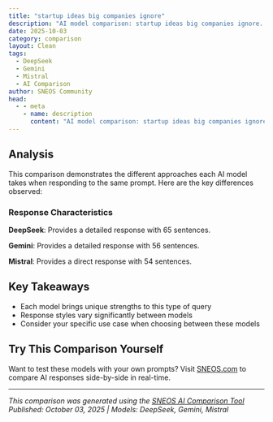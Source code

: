 ```yaml
---
title: "startup ideas big companies ignore"
description: "AI model comparison: startup ideas big companies ignore..."
date: 2025-10-03
category: comparison
layout: Clean
tags:
  - DeepSeek
  - Gemini
  - Mistral
  - AI Comparison
author: SNEOS Community
head:
  - - meta
    - name: description
      content: "AI model comparison: startup ideas big companies ignore..."
---
```


<ChatComparison
  title="startup ideas big companies ignore"
  prompt="startup ideas big companies ignore"
  :responses='{
    "DeepSeek": "Of course. This is a fantastic area for startups because big companies are often trapped by their own success. They ignore markets that are:\n\n*   **Too small** for their massive revenue needs (the \u0022niche\u0022 trap).\n*   **Too risky** or don\u0027t have a clear, billion-dollar outcome.\n*   **In conflict** with their existing, profitable business models (the \u0022innovator\u0027s dilemma\u0022).\n*   **Too complex** or require a level of personalization they can\u0027t deliver at scale.\n\nHere are startup ideas in areas that big companies consistently ignore, categorized for clarity.\n\n---\n\n### 1. Hyper-Niche B2B Software (The \u0022Unsexy\u0022 Back-Office)\n\nBig companies build software for the Fortune 500. Startups can win by serving the \u0022long tail\u0022 of specific industries with very particular problems.\n\n*   **AI for Specific Trades:** Software that uses computer vision to help electricians diagnose wiring issues from a phone photo, or an app for arborists to estimate tree health and removal costs.\n*   **Compliance-as-a-Service for SMBs:** Not just general HR law, but hyper-specific compliance. Think: automated safety checklists and reporting for small manufacturing workshops, or permit-tracking software for local construction companies.\n*   **Modern Tools for Legacy Industries:** A beautiful, cloud-based inventory and customer management system for independent lumberyards, funeral homes, or artisanal bakeries. These industries are often stuck with clipboards or DOS-era software.\n\n### 2. The \u0022Aging in Place\u0022 Tech Revolution\n\nBig tech is obsessed with the youth market. But the elderly and their caregivers represent a massive, growing, and underserved market with very specific needs.\n\n*   **Social \u0026 Cognitive Wellness Apps:** Not just video calls. Platforms designed to reduce loneliness through simple, guided intergenerational activities, or cognitive games that are genuinely engaging for seniors with early-stage dementia.\n*   **Discreet Home Monitoring:** Instead of intrusive cameras, use a combination of low-power sensors on doors, mattresses, and appliances to create a \u0022digital picture\u0022 of a senior\u0027s well-being and alert family members to anomalies (e.g., no fridge opening for 24 hours, unusual bathroom frequency).\n*   **Simplified Medication Management 2.0:** A device that doesn\u0027t just dispense pills but also confirms ingestion (via a sensor in a cup, for example) and seamlessly coordinates refills with pharmacies and insurance.\n\n### 3. Sustainable \u0026 Local Supply Chains\n\nBig companies are optimized for global, cheap, and efficient supply chains. They are slow to adapt to the demand for hyper-local, transparent, and sustainable alternatives.\n\n*   **Farm-to-Institution Software:** A platform that makes it easy for local farms to sell directly to schools, hospitals, and corporate cafeterias, handling logistics, payments, and compliance.\n*   **Upcycling \u0026 Waste Marketplace:** A B2B platform that connects companies with waste streams (e.g., spent coffee grounds, textile scraps) to other businesses that can use them as raw materials (e.g., for mushroom cultivation, insulation, or fashion).\n*   **Hyper-Local Manufacturing:** On-demand production hubs using 3D printing and CNC machining to create everything from custom furniture to specialized repair parts for a local community, drastically reducing shipping waste and time.\n\n### 4. \u0022De-Globalized\u0022 and Ethical Consumer Goods\n\nConsumers are increasingly wary of faceless, mass-produced goods from anonymous supply chains. Big brands can\u0027t pivot quickly to this model.\n\n*   **Radically Transparent Apparel:** A clothing brand that doesn\u0027t just say \u0022ethical,\u0022 but uses a QR code on the tag to show you the exact factory, the workers who made it, and the cost breakdown of materials, labor, and markup.\n*   **Localized Food Brands:** Not just \u0022craft\u0022 beer, but hyper-regional versions of everyday products. Think: a snack brand that sources all ingredients from within a single state and tells the story of those farms.\n*   **Repair-First Products:** A electronics company that sells modular, easily repairable gadgets (headphones, small appliances) with a thriving marketplace for official parts and repair guides, directly challenging the \u0022throwaway\u0022 culture.\n\n### 5. Tools for the New \u0022Work-Life Integration\u0022\n\nBig enterprise software (Slack, Microsoft Teams) is about productivity and presence. The next wave is about well-being and flexibility.\n\n*   **Asynchronous-First Collaboration Tools:** Software built from the ground up for globally distributed teams, focusing on deep work and reducing the pressure to be \u0022always on.\u0022 This goes beyond simple project management.\n*   **Manager Tools for Hybrid Teams:** Platforms that help managers track team morale (via anonymized pulses), prevent burnout, and facilitate genuine connection in a hybrid environment, rather than just tracking output.\n*   **Personalized Employee Fintech:** A platform that integrates with your payroll to help employees manage irregular income (common for freelancers and gig workers), automate savings, and access earned wages without predatory payday loans.\n\n### 6. Digital Privacy as a Service\n\nBig tech\u0027s business model is often based on data collection. Startups can win by aligning their incentives 100% with the user\u0027s privacy.\n\n*   **Personal Data Brokerage:** A service that helps individuals audit, manage, and *optionally* monetize their own data (e.g., anonymized purchase history) on their own terms, cutting out the middlemen.\n*   **\u0022Alt-Tech\u0022 for Families:** Privacy-focused alternatives to popular services. Think: a family social network that lives on a device in your home, or a secure, encrypted video monitoring platform for baby monitors and nanny cams that doesn\u0027t rely on the cloud.\n*   **Digital Executor \u0026 Legacy Services:** A simple service that helps people securely pass on access to critical digital accounts (photos, documents, finances) to loved ones after death or incapacitation.\n\n**Why These Ideas Are Your Advantage:**\n\n*   **You Can Move Fast:** You don\u0027t have layers of bureaucracy. You can talk directly to 10 plumbers or 20 seniors and build exactly what they need.\n*   **Passion Beats Policy:** A founder passionate about sustainable fashion will out-innovate a large apparel company\u0027s \u0022sustainability task force\u0022 every time.\n*   **Profitability Over Hype:** You can build a wonderful, profitable $10M company serving a niche that a giant would never even notice. That\u0027s a success for a startup, but a rounding error for a Fortune 500 company.\n\nThe key is to find a problem that is a \u0022hair-on-fire\u0022 issue for a specific group, but merely an \u0022annoyance\u0022 to a large corporation. That\u0027s your opening.",
    "Gemini": "Okay, let\u0027s brainstorm some startup ideas that big companies often ignore. These are typically areas that are:\n\n*   **Too Niche:** The market isn\u0027t large enough to justify the investment for a big company.\n*   **Too Disruptive:** The idea could cannibalize existing revenue streams.\n*   **Too Unproven:** High risk, requiring a lot of initial investment with uncertain returns.\n*   **Too Complex:** Involves solving problems that require specialized knowledge or skills that are outside the company\u0027s core expertise.\n*   **Too Focused on Social Impact:** May not have the immediate profit potential that shareholders demand.\n*   **Too Dependent on Emerging Tech:** Reliant on technologies that aren\u0027t fully mature or widely adopted yet.\n\nHere are some ideas, categorized for clarity:\n\n**1. Hyper-Localized \u0026 Niche Services:**\n\n*   **Hyperlocal Food Waste Reduction:**  A service that connects restaurants with local charities and food banks to redistribute surplus food *within a very specific geographic area* (e.g., a single neighborhood).  Big companies focus on national-level solutions.\n*   **Specialized Senior Care Coordination:** Focus on a *very specific* need of seniors, like navigating Medicare benefits in a particular state, or providing companionship services tailored to individuals with specific hobbies or interests.\n*   **Micro-Mobility Solutions for Specific Demographics:** Think electric scooters designed specifically for seniors with balance issues, or cargo bikes tailored for parents with young children in dense urban areas.\n*   **Language Learning Focused on Specific Professions:** Forget general language apps.  Create a course specifically for nurses to learn medical Spanish, or for engineers to learn technical Mandarin.\n*   **Community-Based Skill Sharing Platform:** A platform that allows people within a specific community to offer and request skills, ranging from tutoring and home repairs to cooking classes and creative workshops.\n\n**2. Disruptive Educational Models:**\n\n*   **Skills-Based Micro-Credentials with Guaranteed Job Placement:** Partner with small to medium-sized businesses to offer intensive training programs that guarantee graduates a job. Focus on fields with high demand but limited access to traditional education.\n*   **Gamified Financial Literacy for Teens:** A mobile game that teaches teenagers about budgeting, investing, and credit scores in an engaging and interactive way. Avoids the dry, textbook-style approach that big financial institutions often use.\n*   **Personalized Learning Paths Using AI for Underserved Communities:** Use AI to create personalized learning paths for students in low-income areas, focusing on bridging the achievement gap in STEM fields.\n*   **Vocational Training in Emerging Green Technologies:** Offer hands-on training programs in fields like solar panel installation, wind turbine maintenance, and electric vehicle repair, preparing workers for the jobs of the future.\n*   **Decentralized Education Platform Using Blockchain:**  A platform where learners can earn and verify credentials through a blockchain, creating a tamper-proof record of their skills and achievements.\n\n**3. Sustainable \u0026 Ethical Products/Services:**\n\n*   **Upcycled/Recycled Materials Marketplace (B2B):** A platform connecting businesses that generate waste with businesses that can use those materials as raw materials.  Goes beyond basic recycling to true upcycling and waste stream reduction.\n*   **Subscription Box for Ethically Sourced \u0026 Sustainable Consumables:** Focus on a *specific* category, like cleaning supplies, personal care products, or pet food, ensuring that all items are ethically sourced, sustainable, and plastic-free.\n*   **Carbon Offset Programs Tailored to Individual Lifestyles:**  Instead of generic offsets, offer programs that calculate an individual\u0027s carbon footprint based on their specific habits and provide targeted offset projects (e.g., planting trees in a specific region, supporting a renewable energy project in their state).\n*   **Repair and Refurbishment Services for Electronics:**  Offer affordable and convenient repair services for common electronic devices, extending their lifespan and reducing e-waste.  Go beyond basic repairs to offer full refurbishment and resale.\n*   **Sustainable Packaging Solutions for Small Businesses:** Provide affordable and eco-friendly packaging options for small businesses that are often priced out of the sustainable packaging market.\n\n**4. AI-Powered Solutions for Everyday Problems:**\n\n*   **AI-Powered Personalized Meal Planning for Specific Dietary Needs:** An app that creates personalized meal plans based on a user\u0027s specific dietary restrictions (e.g., allergies, intolerances, vegan, keto), preferences, and available ingredients.\n*   **AI-Driven Mental Wellness App for Specific Demographics:**  Develop an app tailored to the mental health needs of a specific group, such as students, healthcare workers, or new parents, providing personalized support and resources.\n*   **AI-Powered Code Debugging Tool for Niche Programming Languages:** Focus on providing advanced debugging capabilities for less popular programming languages that are often overlooked by larger IDE developers.\n*   **AI-Assisted Grant Writing for Nonprofits:**  A tool that helps small nonprofits identify relevant grant opportunities and automate the grant writing process, increasing their chances of securing funding.\n*   **AI-Powered Home Energy Management System for Older Homes:** An AI system that optimizes energy consumption in older homes, reducing energy bills and improving energy efficiency without requiring expensive renovations.\n\n**5. Innovative Approaches to Healthcare \u0026 Wellness:**\n\n*   **Telehealth for Specialized Therapies:** Offer virtual therapy sessions for specific conditions like speech therapy, occupational therapy, or art therapy, making these services more accessible to people in remote areas or with limited mobility.\n*   **Personalized Supplement Recommendations Based on Genetic Testing \u0026 Lifestyle:** Go beyond generic vitamin recommendations and provide personalized supplement plans based on an individual\u0027s genetic predispositions and lifestyle factors.\n*   **Gamified Rehabilitation for Physical Therapy:** Develop a virtual reality game that makes physical therapy exercises more engaging and fun, improving patient compliance and outcomes.\n*   **Wearable Technology for Early Detection of Specific Diseases:** Create a wearable device that monitors specific biomarkers to detect early signs of a particular disease, such as Parkinson\u0027s disease or Alzheimer\u0027s disease.\n*   **AI-Powered Medication Adherence System for Chronic Conditions:** An AI system that uses behavioral science principles to help patients with chronic conditions adhere to their medication schedules, improving treatment outcomes.\n\n**Key Considerations for Success:**\n\n*   **Deep understanding of the target market:** Conduct thorough research to understand the needs, pain points, and preferences of your target audience.\n*   **Focus on building a strong community:** Create a loyal customer base by fostering a sense of community around your product or service.\n*   **Iterate quickly and adapt to feedback:** Be prepared to pivot your business model or product based on customer feedback and market trends.\n*   **Develop a clear value proposition:** Clearly articulate the benefits of your product or service and how it solves a specific problem for your target audience.\n*   **Embrace a lean startup methodology:** Focus on building a minimum viable product (MVP) and testing it with real customers before investing heavily in development.\n\nBy focusing on these underserved areas and adopting a nimble, customer-centric approach, startups can carve out a successful niche and disrupt established industries. Good luck!\n",
    "Mistral": "Big companies often focus on maintaining their core businesses and may overlook or ignore certain startup ideas that could be promising. Here are some areas where startups might find opportunities that bigger companies tend to miss:\n\n1. **Niche Markets**:\n   - **Customized Products**: Tailoring products to very specific customer needs.\n   - **Localized Services**: Offering services that are highly localized and community-focused.\n\n2. **Emerging Technologies**:\n   - **Blockchain Applications**: Beyond cryptocurrencies, blockchain can be used for supply chain management, digital identity, and more.\n   - **Augmented Reality (AR) and Virtual Reality (VR)**: Applications in education, healthcare, and real estate.\n   - **Quantum Computing**: Early-stage applications in complex problem-solving and data analysis.\n\n3. **Sustainability and Green Tech**:\n   - **Renewable Energy Solutions**: Innovative solar, wind, or hydrogen technologies.\n   - **Waste Management**: Solutions for recycling, waste reduction, and sustainable packaging.\n   - **Eco-Friendly Products**: Developing products that are environmentally friendly and sustainable.\n\n4. **Health and Wellness**:\n   - **Personalized Medicine**: Using genetic data to tailor medical treatments.\n   - **Mental Health Solutions**: Apps and platforms focused on mental health and well-being.\n   - **Telemedicine**: Innovative solutions for remote healthcare delivery.\n\n5. **Education Technology (EdTech)**:\n   - **Personalized Learning Platforms**: Tailoring educational content to individual learning styles.\n   - **Skill Development**: Platforms focused on upskilling and reskilling for the modern workforce.\n   - **Virtual Classrooms**: Enhancing remote learning experiences.\n\n6. **Financial Technology (FinTech)**:\n   - **Micro-Investing**: Platforms that allow users to invest small amounts of money.\n   - **Peer-to-Peer Lending**: Connecting borrowers and lenders directly.\n   - **Digital Banking**: Innovative banking solutions for underserved populations.\n\n7. **Agriculture Technology (AgTech)**:\n   - **Precision Farming**: Using data and technology to optimize farming practices.\n   - **Vertical Farming**: Growing crops in stacked layers to maximize space.\n   - **Smart Irrigation**: Systems that optimize water usage in agriculture.\n\n8. **Smart Home and IoT**:\n   - **Home Automation**: Innovative solutions for smart home devices.\n   - **Energy Management**: Systems that optimize energy usage in homes.\n   - **Security Solutions**: Advanced home security systems.\n\n9. **Cybersecurity**:\n   - **Advanced Threat Detection**: Using AI and machine learning to detect and mitigate cyber threats.\n   - **Privacy Solutions**: Tools that enhance user privacy and data protection.\n\n10. **Social Impact**:\n    - **Non-Profit Tech**: Developing technology solutions for non-profit organizations.\n    - **Community Engagement**: Platforms that foster community involvement and social good.\n\n11. **Gig Economy**:\n    - **Freelance Platforms**: Connecting freelancers with clients in niche markets.\n    - **Task Management**: Apps that help manage and organize gig work.\n\n12. **Artificial Intelligence (AI) and Machine Learning (ML)**:\n    - **AI-Driven Analytics**: Providing insights and predictions for various industries.\n    - **Natural Language Processing (NLP)**: Applications in customer service, content creation, and more.\n\n13. **Robotics**:\n    - **Automation Solutions**: Robots for manufacturing, logistics, and healthcare.\n    - **Consumer Robotics**: Robots for home use, such as cleaning and companionship.\n\n14. **Space Technology**:\n    - **Small Satellites**: Developing and launching small satellites for various applications.\n    - **Space Tourism**: Innovative solutions for making space travel more accessible.\n\n15. **Food Technology**:\n    - **Alternative Proteins**: Developing plant-based or lab-grown meat alternatives.\n    - **Food Delivery Innovations**: New models for food delivery and logistics.\n\nThese areas often require a high degree of innovation, agility, and risk-taking, which are characteristics more commonly found in startups rather than large, established companies."
  }'
  published-date="20:02"
/>

## Analysis

This comparison demonstrates the different approaches each AI model takes when responding to the same prompt. Here are the key differences observed:

### Response Characteristics

**DeepSeek**: Provides a detailed response with 65 sentences. 

**Gemini**: Provides a detailed response with 56 sentences. 

**Mistral**: Provides a direct response with 54 sentences. 

## Key Takeaways

- Each model brings unique strengths to this type of query
- Response styles vary significantly between models
- Consider your specific use case when choosing between these models

## Try This Comparison Yourself

Want to test these models with your own prompts? Visit [SNEOS.com](https://sneos.com) to compare AI responses side-by-side in real-time.

---

*This comparison was generated using the [SNEOS AI Comparison Tool](https://sneos.com)*
*Published: October 03, 2025 | Models: DeepSeek, Gemini, Mistral*
